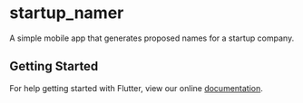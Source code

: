 # startup_namer

A simple mobile app that generates proposed names for a startup company.

## Getting Started

For help getting started with Flutter, view our online
[documentation](https://flutter.io/).

